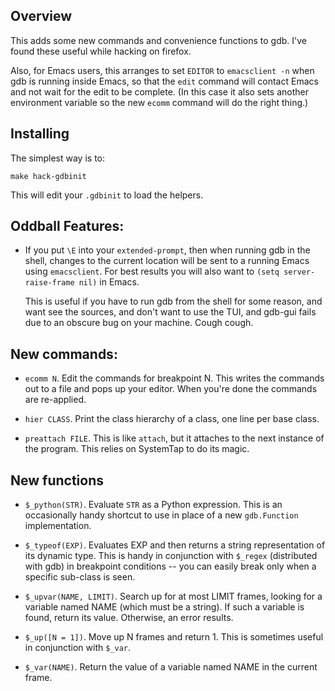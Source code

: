 ## Overview

This adds some new commands and convenience functions to gdb.
I've found these useful while hacking on firefox.

Also, for Emacs users, this arranges to set `EDITOR` to `emacsclient -n`
when gdb is running inside Emacs, so that the `edit` command will contact
Emacs and not wait for the edit to be complete.  (In this case it also
sets another environment variable so the new `ecomm` command will do
the right thing.)

## Installing

The simplest way is to:

```
make hack-gdbinit
```

This will edit your `.gdbinit` to load the helpers.

## Oddball Features:

* If you put `\E` into your `extended-prompt`, then when running gdb
  in the shell, changes to the current location will be sent to a
  running Emacs using `emacsclient`.  For best results you will also
  want to `(setq server-raise-frame nil)` in Emacs.

  This is useful if you have to run gdb from the shell for some
  reason, and want see the sources, and don't want to use the TUI, and
  gdb-gui fails due to an obscure bug on your machine.  Cough cough.

## New commands:

* `ecomm N`.  Edit the commands for breakpoint N.  This writes the
  commands out to a file and pops up your editor.  When you're done
  the commands are re-applied.

* `hier CLASS`.  Print the class hierarchy of a class, one line per
  base class.

* `preattach FILE`.  This is like `attach`, but it attaches to the
  next instance of the program.  This relies on SystemTap to do its
  magic.

## New functions

* `$_python(STR)`.  Evaluate `STR` as a Python expression.  This is an
  occasionally handy shortcut to use in place of a new `gdb.Function`
  implementation.

* `$_typeof(EXP)`.  Evaluates EXP and then returns a string
  representation of its dynamic type.  This is handy in conjunction
  with `$_regex` (distributed with gdb) in breakpoint conditions --
  you can easily break only when a specific sub-class is seen.

* `$_upvar(NAME, LIMIT)`.  Search up for at most LIMIT frames, looking
  for a variable named NAME (which must be a string).  If such a
  variable is found, return its value.  Otherwise, an error results.

* `$_up([N = 1])`.  Move up N frames and return 1.  This is sometimes
  useful in conjunction with `$_var`.

* `$_var(NAME)`.  Return the value of a variable named NAME in the
  current frame.
